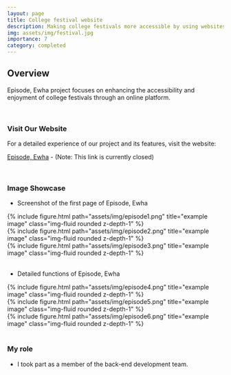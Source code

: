 ```yaml
---
layout: page
title: College festival website
description: Making college festivals more accessible by using websites
img: assets/img/festival.jpg
importance: 7
category: completed
---
```


## Overview
Episode, Ewha project focuses on enhancing the accessibility and enjoyment of college festivals through an online platform.

<br>

### Visit Our Website
For a detailed experience of our project and its features, visit the website:

[Episode, Ewha](http://ewhafestival2019.herokuapp.com/) - (Note: This link is currently closed)

<br>

### Image Showcase
- Screenshot of the first page of Episode, Ewha 

<div class="row">
    <div class="col-sm mt-3 mt-md-0">
        {% include figure.html path="assets/img/episode1.png" title="example image" class="img-fluid rounded z-depth-1" %}
    </div>
    <div class="col-sm mt-3 mt-md-0">
        {% include figure.html path="assets/img/episode2.png" title="example image" class="img-fluid rounded z-depth-1" %}
    </div>
    <div class="col-sm mt-3 mt-md-0">
        {% include figure.html path="assets/img/episode3.png" title="example image" class="img-fluid rounded z-depth-1" %}
    </div>
</div>

<br>

- Detailed functions of Episode, Ewha

<div class="row">
    <div class="col-sm mt-3 mt-md-0">
        {% include figure.html path="assets/img/episode4.png" title="example image" class="img-fluid rounded z-depth-1" %}
    </div>
    <div class="col-sm mt-3 mt-md-0">
        {% include figure.html path="assets/img/episode5.png" title="example image" class="img-fluid rounded z-depth-1" %}
    </div>
    <div class="col-sm mt-3 mt-md-0">
        {% include figure.html path="assets/img/episode6.png" title="example image" class="img-fluid rounded z-depth-1" %}
    </div>
</div>

<br>

### My role
- I took part as a member of the back-end development team.
